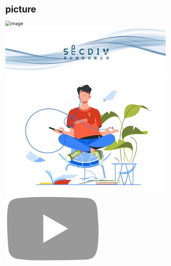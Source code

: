 # picture

 ![image](https://github.com/MaxineInSECDIV/picture/blob/master/youtube%20banner-02.jpg)
![image](https://github.com/MaxineInSECDIV/picture/blob/master/banner.png?raw=true)
![image](https://github.com/MaxineInSECDIV/picture/blob/master/4878f00fc45408ca5db1dffb9a8d5c30.jpg?raw=true)
![image](https://github.com/MaxineInSECDIV/picture/blob/master/yt.jpeg?raw=true)
